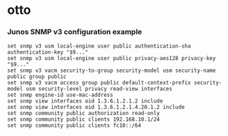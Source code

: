 # otto


### Junos SNMP v3 configuration example

    set snmp v3 usm local-engine user public authentication-sha authentication-key "$9..."
    set snmp v3 usm local-engine user public privacy-aes128 privacy-key "$9..."
    set snmp v3 vacm security-to-group security-model usm security-name public group public
    set snmp v3 vacm access group public default-context-prefix security-model usm security-level privacy read-view interfaces
    set snmp engine-id use-mac-address
    set snmp view interfaces oid 1.3.6.1.2.1.2 include
    set snmp view interfaces oid 1.3.6.1.2.1.4.20.1.2 include
    set snmp community public authorization read-only
    set snmp community public clients 192.168.10.1/24
    set snmp community public clients fc10::/64

